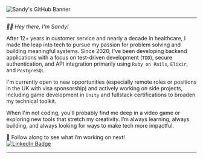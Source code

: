 ![Sandy's GitHub Banner](./assets/SL_GH_BANNER-min.png)

---

*👋🏼 Hey there, I'm Sandy!* 

After 12+ years in customer service and nearly a decade in healthcare, I made the leap into tech to pursue my passion for problem solving and building meaningful systems. Since 2020, I’ve been developing backend applications with a focus on test-driven development (`TDD`), secure authentication, and API integration primarily using `Ruby on Rails`, `Elixir`, and `PostgreSQL`.

I'm currently open to new opportunities (especially remote roles or positions in the UK with visa sponsorship) and actively working on side projects, including game development in `Unity` and fullstack certifications to broaden my technical toolkit.

When I'm not coding, you'll probably find me deep in a video game or exploring new tools that stretch my creativity. I’m always learning, always building, and always looking for ways to make tech more impactful.

📌 Follow along to see what I’m working on next!
<br>
[![LinkedIn Badge](https://img.shields.io/badge/LinkedIn-Profile-informational?style=flat&logo=linkedin&logoColor=white&color=0D76A8)](https://www.linkedin.com/in/sandy-marie/)

---

